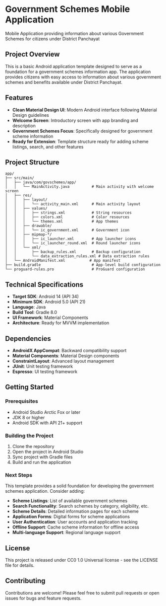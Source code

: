 # Government Schemes Mobile Application

Mobile Application providing information about various Government Schemes for citizens under District Panchayat

## Project Overview

This is a basic Android application template designed to serve as a foundation for a government schemes information app. The application provides citizens with easy access to information about various government schemes and benefits available under District Panchayat.

## Features

- **Clean Material Design UI**: Modern Android interface following Material Design guidelines
- **Welcome Screen**: Introductory screen with app branding and description
- **Government Schemes Focus**: Specifically designed for government scheme information
- **Ready for Extension**: Template structure ready for adding scheme listings, search, and other features

## Project Structure

```
app/
├── src/main/
│   ├── java/com/govschemes/app/
│   │   └── MainActivity.java          # Main activity with welcome screen
│   ├── res/
│   │   ├── layout/
│   │   │   └── activity_main.xml      # Main activity layout
│   │   ├── values/
│   │   │   ├── strings.xml            # String resources
│   │   │   ├── colors.xml             # Color resources
│   │   │   └── themes.xml             # App themes
│   │   ├── drawable/
│   │   │   └── ic_government.xml      # Government icon
│   │   ├── mipmap-*/
│   │   │   ├── ic_launcher.xml        # App launcher icons
│   │   │   └── ic_launcher_round.xml  # Round launcher icons
│   │   └── xml/
│   │       ├── backup_rules.xml       # Backup configuration
│   │       └── data_extraction_rules.xml # Data extraction rules
│   └── AndroidManifest.xml           # App manifest
├── build.gradle                       # App-level build configuration
└── proguard-rules.pro                 # ProGuard configuration
```

## Technical Specifications

- **Target SDK**: Android 14 (API 34)
- **Minimum SDK**: Android 5.0 (API 21)
- **Language**: Java
- **Build Tool**: Gradle 8.0
- **UI Framework**: Material Components
- **Architecture**: Ready for MVVM implementation

## Dependencies

- **AndroidX AppCompat**: Backward compatibility support
- **Material Components**: Material Design components
- **ConstraintLayout**: Advanced layout management
- **JUnit**: Unit testing framework
- **Espresso**: UI testing framework

## Getting Started

### Prerequisites

- Android Studio Arctic Fox or later
- JDK 8 or higher
- Android SDK with API 21+ support

### Building the Project

1. Clone the repository
2. Open the project in Android Studio
3. Sync project with Gradle files
4. Build and run the application

### Next Steps

This template provides a solid foundation for developing the government schemes application. Consider adding:

- **Scheme Listings**: List of available government schemes
- **Search Functionality**: Search schemes by category, eligibility, etc.
- **Scheme Details**: Detailed information pages for each scheme
- **Application Forms**: Digital forms for scheme applications
- **User Authentication**: User accounts and application tracking
- **Offline Support**: Cache scheme information for offline access
- **Multi-language Support**: Regional language support

## License

This project is released under CC0 1.0 Universal license - see the LICENSE file for details.

## Contributing

Contributions are welcome! Please feel free to submit pull requests or open issues for bugs and feature requests.
